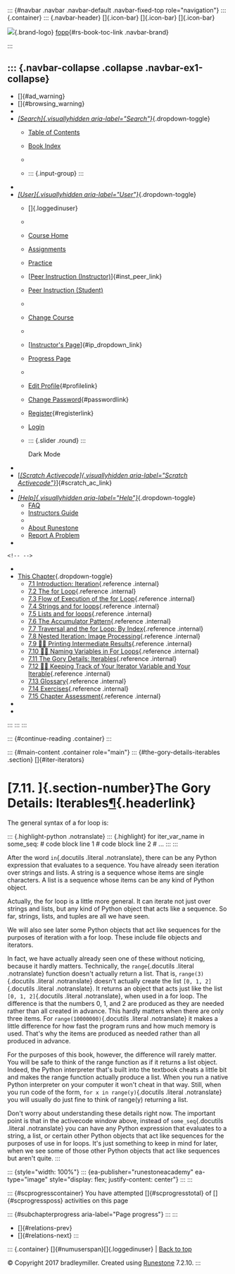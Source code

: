 ::: {#navbar .navbar .navbar-default .navbar-fixed-top role="navigation"}
::: {.container}
::: {.navbar-header}
[]{.icon-bar} []{.icon-bar} []{.icon-bar}

<div>

[![](../_static/img/RAIcon.png)](/runestone/default/user/login){.brand-logo}
[fopp](../index.html){#rs-book-toc-link .navbar-brand}

</div>
:::

::: {.navbar-collapse .collapse .navbar-ex1-collapse}
-   
-   []{#ad_warning}
-   []{#browsing_warning}
-   
-   [*[Search]{.visuallyhidden
    aria-label="Search"}*](#){.dropdown-toggle}
    -   [Table of Contents](../index.html)

    -   [Book Index](../genindex.html)

    -   

    -   ::: {.input-group}
        :::
-   
-   [*[User]{.visuallyhidden aria-label="User"}*](#){.dropdown-toggle}
    -   []{.loggedinuser}

    -   

    -   [Course Home](/ns/course/index)

    -   [Assignments](/assignment/student/chooseAssignment)

    -   [Practice](/runestone/assignments/practice)

    -   [[Peer Instruction
        (Instructor)](/runestone/peer/instructor.html)]{#inst_peer_link}

    -   [Peer Instruction (Student)](/runestone/peer/student.html)

    -   

    -   [Change Course](/runestone/default/courses)

    -   

    -   [[Instructor\'s
        Page](/runestone/admin/index)]{#ip_dropdown_link}

    -   [Progress Page](/runestone/dashboard/studentreport)

    -   

    -   [Edit Profile](/runestone/default/user/profile){#profilelink}

    -   [Change
        Password](/runestone/default/user/change_password){#passwordlink}

    -   [Register](/runestone/default/user/register){#registerlink}

    -   [Login](#)

    -   ::: {.slider .round}
        :::

        Dark Mode
-   
-   [[*[Scratch Activecode]{.visuallyhidden
    aria-label="Scratch Activecode"}*](javascript:runestoneComponents.popupScratchAC())]{#scratch_ac_link}
-   
-   [*[Help]{.visuallyhidden aria-label="Help"}*](#){.dropdown-toggle}
    -   [FAQ](http://runestoneinteractive.org/pages/faq.html)
    -   [Instructors Guide](https://guide.runestone.academy)
    -   
    -   [About Runestone](http://runestoneinteractive.org)
    -   [Report A
        Problem](/runestone/default/reportabug?course=fopp&page=GeneralizedSequences)
-   

```{=html}
<!-- -->
```
-   
-   [This Chapter](../index.html){.dropdown-toggle}
    -   [7.1 Introduction: Iteration](intro-Iteration.html){.reference
        .internal}
    -   [7.2 The for Loop](TheforLoop.html){.reference .internal}
    -   [7.3 Flow of Execution of the for
        Loop](FlowofExecutionoftheforLoop.html){.reference .internal}
    -   [7.4 Strings and for loops](Stringsandforloops.html){.reference
        .internal}
    -   [7.5 Lists and for loops](Listsandforloops.html){.reference
        .internal}
    -   [7.6 The Accumulator
        Pattern](TheAccumulatorPattern.html){.reference .internal}
    -   [7.7 Traversal and the for Loop: By
        Index](TraversalandtheforLoopByIndex.html){.reference .internal}
    -   [7.8 Nested Iteration: Image
        Processing](NestedIterationImageProcessing.html){.reference
        .internal}
    -   [7.9 👩‍💻 Printing Intermediate
        Results](WPPrintingIntermediateResults.html){.reference
        .internal}
    -   [7.10 👩‍💻 Naming Variables in For
        Loops](WPNamingVariablesinForLoops.html){.reference .internal}
    -   [7.11 The Gory Details:
        Iterables](GeneralizedSequences.html){.reference .internal}
    -   [7.12 👩‍💻 Keeping Track of Your Iterator Variable and Your
        Iterable](WPKeepingTrackofYourIteratorVariableYourIterable.html){.reference
        .internal}
    -   [7.13 Glossary](Glossary.html){.reference .internal}
    -   [7.14 Exercises](Exercises.html){.reference .internal}
    -   [7.15 Chapter Assessment](week2a2.html){.reference .internal}
-   
-   
:::
:::
:::

::: {#continue-reading .container}
:::

::: {#main-content .container role="main"}
::: {#the-gory-details-iterables .section}
[]{#iter-iterators}

[7.11. ]{.section-number}The Gory Details: Iterables[¶](#the-gory-details-iterables "Permalink to this heading"){.headerlink}
=============================================================================================================================

The general syntax of a for loop is:

::: {.highlight-python .notranslate}
::: {.highlight}
    for iter_var_name in some_seq:
        # code block line 1
        # code block line 2
        # ...
:::
:::

After the word `in`{.docutils .literal .notranslate}, there can be any
Python expression that evaluates to a sequence. You have already seen
iteration over strings and lists. A string is a sequence whose items are
single characters. A list is a sequence whose items can be any kind of
Python object.

Actually, the for loop is a little more general. It can iterate not just
over strings and lists, but any kind of Python object that acts like a
sequence. So far, strings, lists, and tuples are all we have seen.

We will also see later some Python objects that act like sequences for
the purposes of iteration with a for loop. These include file objects
and iterators.

In fact, we have actually already seen one of these without noticing,
because it hardly matters. Technically, the `range`{.docutils .literal
.notranslate} function doesn't actually return a list. That is,
`range(3)`{.docutils .literal .notranslate} doesn't actually create the
list `[0, 1, 2]`{.docutils .literal .notranslate}. It returns an object
that acts just like the list `[0, 1, 2]`{.docutils .literal
.notranslate}, when used in a for loop. The difference is that the
numbers 0, 1, and 2 are produced as they are needed rather than all
created in advance. This hardly matters when there are only three items.
For `range(10000000)`{.docutils .literal .notranslate} it makes a little
difference for how fast the program runs and how much memory is used.
That's why the items are produced as needed rather than all produced in
advance.

For the purposes of this book, however, the difference will rarely
matter. You will be safe to think of the range function as if it returns
a list object. Indeed, the Python interpreter that's built into the
textbook cheats a little bit and makes the range function actually
produce a list. When you run a native Python interpreter on your
computer it won't cheat in that way. Still, when you run code of the
form, `for x in range(y)`{.docutils .literal .notranslate} you will
usually do just fine to think of range(y) returning a list.

Don't worry about understanding these details right now. The important
point is that in the activecode window above, instead of
`some_seq`{.docutils .literal .notranslate} you can have any Python
expression that evaluates to a string, a list, or certain other Python
objects that act like sequences for the purposes of use in for loops.
It's just something to keep in mind for later, when we see some of those
other Python objects that act like sequences but aren't quite.
:::

::: {style="width: 100%"}
::: {ea-publisher="runestoneacademy" ea-type="image" style="display: flex; justify-content: center"}
:::
:::

::: {#scprogresscontainer}
You have attempted []{#scprogresstotal} of []{#scprogressposs}
activities on this page

::: {#subchapterprogress aria-label="Page progress"}
:::
:::

-   [[](WPNamingVariablesinForLoops.html)]{#relations-prev}
-   [[](WPKeepingTrackofYourIteratorVariableYourIterable.html)]{#relations-next}
:::

::: {.container}
[]{#numuserspan}[]{.loggedinuser} \| [Back to top](#)

© Copyright 2017 bradleymiller. Created using
[Runestone](http://runestoneinteractive.org/) 7.2.10.
:::
